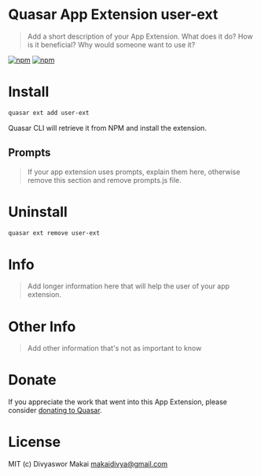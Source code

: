 # Quasar App Extension user-ext

> Add a short description of your App Extension. What does it do? How is it beneficial? Why would someone want to use it?

[![npm](https://img.shields.io/npm/v/quasar-app-extension-user-ext.svg?label=quasar-app-extension-user-ext)](https://www.npmjs.com/package/quasar-app-extension-user-ext)
[![npm](https://img.shields.io/npm/dt/quasar-app-extension-user-ext.svg)](https://www.npmjs.com/package/quasar-app-extension-user-ext)

# Install
```bash
quasar ext add user-ext
```
Quasar CLI will retrieve it from NPM and install the extension.

## Prompts

> If your app extension uses prompts, explain them here, otherwise remove this section and remove prompts.js file.

# Uninstall
```bash
quasar ext remove user-ext
```

# Info
> Add longer information here that will help the user of your app extension.

# Other Info
> Add other information that's not as important to know

# Donate
If you appreciate the work that went into this App Extension, please consider [donating to Quasar](https://donate.quasar.dev).

# License
MIT (c) Divyaswor Makai <makaidivya@gmail.com>
